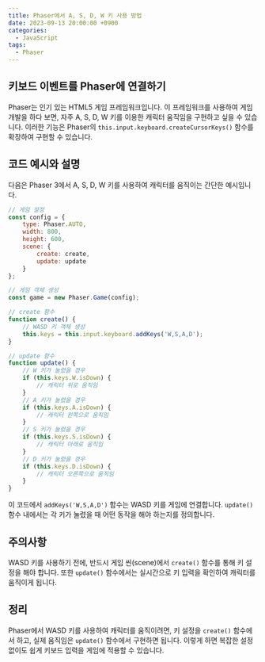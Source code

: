 ```yaml
---
title: Phaser에서 A, S, D, W 키 사용 방법
date: 2023-09-13 20:00:00 +0900
categories:
  - JavaScript
tags:
  - Phaser
---
```


## 키보드 이벤트를 Phaser에 연결하기

Phaser는 인기 있는 HTML5 게임 프레임워크입니다. 이 프레임워크를 사용하여 게임 개발을 하다 보면, 자주 A, S, D, W 키를 이용한 캐릭터 움직임을 구현하고 싶을 수 있습니다. 이러한 기능은 Phaser의 `this.input.keyboard.createCursorKeys()` 함수를 확장하여 구현할 수 있습니다.

## 코드 예시와 설명

다음은 Phaser 3에서 A, S, D, W 키를 사용하여 캐릭터를 움직이는 간단한 예시입니다.

```javascript
// 게임 설정
const config = {
    type: Phaser.AUTO,
    width: 800,
    height: 600,
    scene: {
        create: create,
        update: update
    }
};

// 게임 객체 생성
const game = new Phaser.Game(config);

// create 함수
function create() {
    // WASD 키 객체 생성
    this.keys = this.input.keyboard.addKeys('W,S,A,D');
}

// update 함수
function update() {
    // W 키가 눌렸을 경우
    if (this.keys.W.isDown) {
        // 캐릭터 위로 움직임
    }
    // A 키가 눌렸을 경우
    if (this.keys.A.isDown) {
        // 캐릭터 왼쪽으로 움직임
    }
    // S 키가 눌렸을 경우
    if (this.keys.S.isDown) {
        // 캐릭터 아래로 움직임
    }
    // D 키가 눌렸을 경우
    if (this.keys.D.isDown) {
        // 캐릭터 오른쪽으로 움직임
    }
}
```

이 코드에서 `addKeys('W,S,A,D')` 함수는 WASD 키를 게임에 연결합니다. `update()` 함수 내에서는 각 키가 눌렸을 때 어떤 동작을 해야 하는지를 정의합니다.

## 주의사항

WASD 키를 사용하기 전에, 반드시 게임 씬(scene)에서 `create()` 함수를 통해 키 설정을 해야 합니다. 또한 `update()` 함수에서는 실시간으로 키 입력을 확인하여 캐릭터를 움직이게 됩니다.

## 정리

Phaser에서 WASD 키를 사용하여 캐릭터를 움직이려면, 키 설정을 `create()` 함수에서 하고, 실제 움직임은 `update()` 함수에서 구현하면 됩니다. 이렇게 하면 복잡한 설정 없이도 쉽게 키보드 입력을 게임에 적용할 수 있습니다.